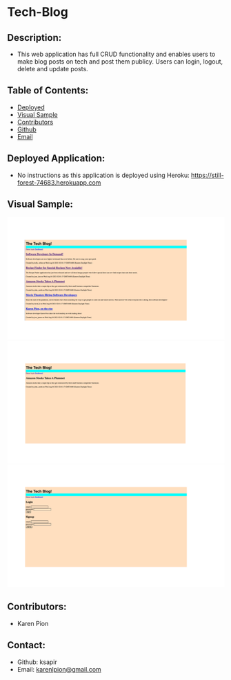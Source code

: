 # Tech-Blog

## Description:
- This web application has full CRUD functionality and enables users to make blog posts on tech and post them publicy. Users can login, logout, delete and update posts. 

## Table of Contents:
- [Deployed](#deployed)
- [Visual Sample](#visual)
- [Contributors](#contributors)
- [Github](#github)
- [Email](#email)

## Deployed Application:
- No instructions as this application is deployed using Heroku:
https://still-forest-74683.herokuapp.com

## Visual Sample:
![tech-blog homepage](/images/tech-blog.png)
![tech-blog single post](/images/tech-blog-single.png)
![tech-blog login page](/images/tech-blog-login.png)

## Contributors:
- Karen Pion

## Contact:
- Github: ksapir
- Email: karenlpion@gmail.com

